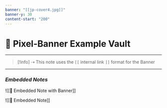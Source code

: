 ```yaml
---
banner: "[[jp-cover4.jpg]]"
banner-y: 30
content-start: "200"
---
```

# 🚩 Pixel-Banner Example Vault

---

> [!info] ⇢ This note uses the `[[` internal link `]]` format for the Banner

---
### *Embedded Notes*

![[📜 Embedded Note with Banner]]

![[📃 Embedded Note]]
